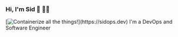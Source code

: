 ### Hi, I'm Sid 👋 :man_technologist:

[![Containerize all the things!](https://sidopsdev.s3-ap-southeast-1.amazonaws.com/%5B+br(eakfas_t)+%2B+(l)unch+%5D+www.brunch.com.png)](https://sidops.dev)
I'm a DevOps and Software Engineer

<!--
**sidopsdev/sidopsdev** is a ✨ _special_ ✨ repository because its `README.md` (this file) appears on your GitHub profile.

Here are some ideas to get you started:

- 🔭 I’m currently working on ...
- 🌱 I’m currently learning ...
- 👯 I’m looking to collaborate on ...
- 🤔 I’m looking for help with ...
- 💬 Ask me about ...
- 📫 How to reach me: ...
- 😄 Pronouns: ...
- ⚡ Fun fact: ...
-->
